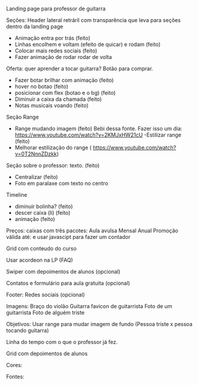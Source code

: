 Landing page para professor de guitarra

Seções:
Header lateral retráril com transparência que leva para seções dentro da landing page
- Animação entra por trás (feito)
- Linhas encolhem e voltam (efeito de quicar) e rodam (feito)
- Colocar mais redes sociais (feito)
- Fazer animação de rodar rodar de volta 

Oferta: quer aprender a tocar guitarra? Botão para comprar. 
- Fazer botar brilhar com animação (feito)
- hover no botao (feito)
- posicionar com flex (botao e o bg) (feito) 
- Diminuir a caixa da chamada (feito)
- Notas musicais voando (feito)

Seção Range
- Range mudando imagem (feito)
Bebi dessa fonte. Fazer isso um dia: https://www.youtube.com/watch?v=2KMJxHW21cU
-Estilizar range (feito)
- Melhorar estilização do range ( https://www.youtube.com/watch?v=0T2NnnZDzkk)

Seção sobre o professor: texto. (feito)
- Centralizar (feito)
- Foto em paralaxe com texto no centro

Timeline
- diminuir bolinha? (feito)
- descer caixa (li) (feito)
- animação (feito)

Preços: caixas com três pacotes:
Aula avulsa
Mensal
Anual
Promoção válida até: e usar javascipt para fazer um contador

Grid com conteudo do curso

Usar acordeon na LP (FAQ)

Swiper com depoimentos de alunos (opcional)

Contatos e formulário para aula gratuita (opcional)

Footer: Redes sociais (opcional)



Imagens:
Braço do violão
Guitarra
favicon de guitarrista
Foto de um guitarrista
Foto de alguém triste


Objetivos:
Usar range para mudar imagem de fundo
(Pessoa triste x pessoa tocando guitarra)

Linha do tempo com o que o professor já fez.

Grid com depoimentos de alunos

Cores:

Fontes:

